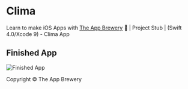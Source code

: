 # Clima
Learn to make iOS Apps with [The App Brewery](https://www.appbrewery.co) 📱 | Project Stub | (Swift 4.0/Xcode 9) - Clima App

## Finished App
![Finished App](https://github.com/londonappbrewery/Images/blob/master/Clima.gif)

Copyright © The App Brewery

